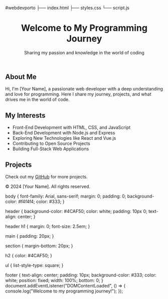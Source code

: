 #webdevporto
├── index.html
├── styles.css
└── script.js
<!DOCTYPE html>
<html lang="en">
<head>
    <meta charset="UTF-8">
    <meta name="viewport" content="width=device-width, initial-scale=1.0">
    <title>My Programming Journey</title>
    <link rel="stylesheet" href="styles.css">
</head>
<body>
    <header>
        <h1>Welcome to My Programming Journey</h1>
        <p>Sharing my passion and knowledge in the world of coding</p>
    </header>
    <main>
        <section id="about">
            <h2>About Me</h2>
            <p>Hi, I'm [Your Name], a passionate web developer with a deep understanding and love for programming. Here I share my journey, projects, and what drives me in the world of code.</p>
        </section>
        <section id="interests">
            <h2>My Interests</h2>
            <ul>
                <li>Front-End Development with HTML, CSS, and JavaScript</li>
                <li>Back-End Development with Node.js and Express</li>
                <li>Exploring New Technologies like React and Vue.js</li>
                <li>Contributing to Open Source Projects</li>
                <li>Building Full-Stack Web Applications</li>
            </ul>
        </section>
        <section id="projects">
            <h2>Projects</h2>
            <p>Check out my <a href="https://github.com/[YourGitHubUsername]" target="_blank">GitHub</a> for more projects.</p>
        </section>
    </main>
    <footer>
        <p>&copy; 2024 [Your Name]. All rights reserved.</p>
    </footer>
    <script src="script.js"></script>
</body>
</html>
body {
    font-family: Arial, sans-serif;
    margin: 0;
    padding: 0;
    background-color: #f4f4f4;
    color: #333;
}

header {
    background-color: #4CAF50;
    color: white;
    padding: 10px 0;
    text-align: center;
}

header h1 {
    margin: 0;
    font-size: 2.5em;
}

main {
    padding: 20px;
}

section {
    margin-bottom: 20px;
}

h2 {
    color: #4CAF50;
}

ul {
    list-style-type: square;
}

footer {
    text-align: center;
    padding: 10px;
    background-color: #333;
    color: white;
    position: fixed;
    width: 100%;
    bottom: 0;
}
document.addEventListener("DOMContentLoaded", () => {
    console.log("Welcome to my programming journey!");
});
